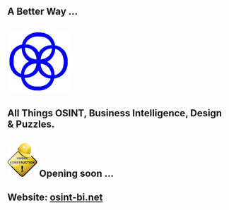 ## A Better Way ... 
## ![Image of A Better Way](MyLogo_cropped.png) 

## All Things OSINT, Business Intelligence, Design & Puzzles.
## ![](Under-construction_15.png) Opening soon ...

## Website: [osint-bi.net ](https://osint-bi.net) 

